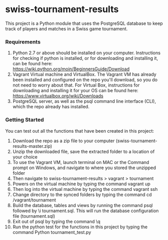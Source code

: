 # swiss-tournament-results
This project is a Python module that uses the PostgreSQL database to keep track of players and matches in a Swiss game tournament.

### Requirements ###
1. Python 2.7 or above should be installed on your computer. Instructions for checking if python is installed, or for downloading and installing it, can be found here: https://wiki.python.org/moin/BeginnersGuide/Download
2. Vagrant Virtual machine and VirtualBox. The Vagrant VM has already been installed and configured on the repo you'll download, so you do not need to worry about that. For Virtual Box, instructions for downloading and installing it for your OS can be found here: https://www.virtualbox.org/wiki/Downloads
3. PostgreSQL server, as well as the psql command line interface (CLI), which the repo already has installed.

### Getting Started ###
You can test out all the functions that have been created in this project:
1. Download the repo as a zip file to your computer (swiss-tournament-results-master.zip)
2. Unzip the downloaded file, save the extracted folder to a location of your choice
3. To use the Vagrant VM, launch terminal on MAC or the Command prompt on Windows, and navigate to where you stored the unzipped folder
4. Then navigate to swiss-tournament-results > vagrant > tournament
5. Powers on the virtual machine by typing the command vagrant up
6. Then log into the virtual machine by typing the command vagrant ssh
7. Change directory to the synced folders by typing the command cd /vagrant/tournament
8. Build the database, tables and views by running the command psql followed by \i tournament.sql. This will run the database configuration file (tournament.sql)
9. Exit out of psql by typing the command \q
10. Run the python test for the functions in this project by typing the command Python tournament_test.py
